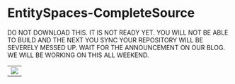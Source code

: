 EntitySpaces-CompleteSource
===========================

DO NOT DOWNLOAD THIS. 
IT IS NOT READY YET. 
YOU WILL NOT BE ABLE TO BUILD AND THE NEXT YOU SYNC YOUR REPOSITORY WILL BE SEVERELY MESSED UP. 
WAIT FOR THE ANNOUNCEMENT ON OUR BLOG. 
WE WILL BE WORKING ON THIS ALL WEEKEND.

<table border="0px" width="100%" style="border:0px !important>
    <tr align=center">
        <td style="text-align:center">
			<img src="https://raw.github.com/EntitySpaces/EntitySpaces-CompleteSource/master/logo.png" border="0">
        </td>
    </tr>
</table>
